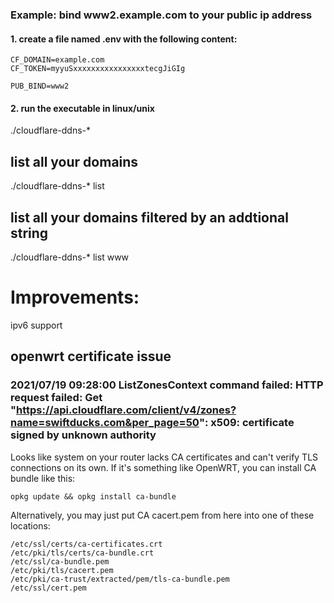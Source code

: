 



### Example: bind www2.example.com to your public ip address
#### 1. create a file named .env with the following content:
```
CF_DOMAIN=example.com
CF_TOKEN=myyuSxxxxxxxxxxxxxxxxtecgJiGIg

PUB_BIND=www2

```
#### 2. run the executable in linux/unix
./cloudflare-ddns-*


## list all your domains
./cloudflare-ddns-* list
## list all your domains filtered by an addtional string
./cloudflare-ddns-* list www

# Improvements:
ipv6 support


## openwrt certificate issue
### 2021/07/19 09:28:00 ListZonesContext command failed: HTTP request failed: Get "https://api.cloudflare.com/client/v4/zones?name=swiftducks.com&per_page=50": x509: certificate signed by unknown authority
Looks like system on your router lacks CA certificates and can't verify TLS connections on its own. If it's something like OpenWRT, you can install CA bundle like this:
```
opkg update && opkg install ca-bundle
```

Alternatively, you may just put CA cacert.pem from here into one of these locations:
```
/etc/ssl/certs/ca-certificates.crt
/etc/pki/tls/certs/ca-bundle.crt
/etc/ssl/ca-bundle.pem
/etc/pki/tls/cacert.pem
/etc/pki/ca-trust/extracted/pem/tls-ca-bundle.pem
/etc/ssl/cert.pem
```
